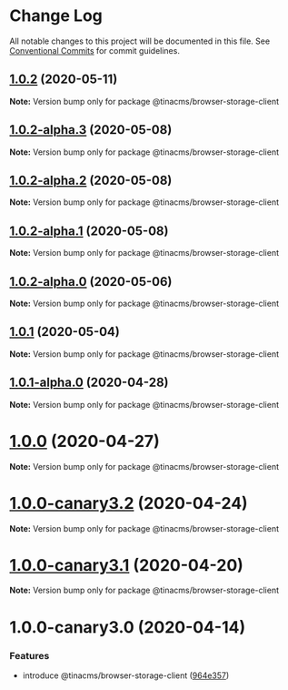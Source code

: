 # Change Log

All notable changes to this project will be documented in this file.
See [Conventional Commits](https://conventionalcommits.org) for commit guidelines.

## [1.0.2](https://github.com/tinacms/tinacms/compare/@tinacms/browser-storage-client@1.0.2-alpha.3...@tinacms/browser-storage-client@1.0.2) (2020-05-11)

**Note:** Version bump only for package @tinacms/browser-storage-client





## [1.0.2-alpha.3](https://github.com/tinacms/tinacms/compare/@tinacms/browser-storage-client@1.0.2-alpha.2...@tinacms/browser-storage-client@1.0.2-alpha.3) (2020-05-08)

**Note:** Version bump only for package @tinacms/browser-storage-client





## [1.0.2-alpha.2](https://github.com/tinacms/tinacms/compare/@tinacms/browser-storage-client@1.0.2-alpha.1...@tinacms/browser-storage-client@1.0.2-alpha.2) (2020-05-08)

**Note:** Version bump only for package @tinacms/browser-storage-client





## [1.0.2-alpha.1](https://github.com/tinacms/tinacms/compare/@tinacms/browser-storage-client@1.0.2-alpha.0...@tinacms/browser-storage-client@1.0.2-alpha.1) (2020-05-08)

**Note:** Version bump only for package @tinacms/browser-storage-client





## [1.0.2-alpha.0](https://github.com/tinacms/tinacms/compare/@tinacms/browser-storage-client@1.0.1...@tinacms/browser-storage-client@1.0.2-alpha.0) (2020-05-06)

**Note:** Version bump only for package @tinacms/browser-storage-client





## [1.0.1](https://github.com/tinacms/tinacms/compare/@tinacms/browser-storage-client@1.0.1-alpha.0...@tinacms/browser-storage-client@1.0.1) (2020-05-04)

**Note:** Version bump only for package @tinacms/browser-storage-client





## [1.0.1-alpha.0](https://github.com/tinacms/tinacms/compare/@tinacms/browser-storage-client@1.0.0...@tinacms/browser-storage-client@1.0.1-alpha.0) (2020-04-28)

**Note:** Version bump only for package @tinacms/browser-storage-client





# [1.0.0](https://github.com/tinacms/tinacms/compare/@tinacms/browser-storage-client@1.0.0-canary3.2...@tinacms/browser-storage-client@1.0.0) (2020-04-27)

**Note:** Version bump only for package @tinacms/browser-storage-client





# [1.0.0-canary3.2](https://github.com/tinacms/tinacms/compare/@tinacms/browser-storage-client@1.0.0-canary3.1...@tinacms/browser-storage-client@1.0.0-canary3.2) (2020-04-24)

**Note:** Version bump only for package @tinacms/browser-storage-client





# [1.0.0-canary3.1](https://github.com/tinacms/tinacms/compare/@tinacms/browser-storage-client@1.0.0-canary3.0...@tinacms/browser-storage-client@1.0.0-canary3.1) (2020-04-20)

**Note:** Version bump only for package @tinacms/browser-storage-client





# 1.0.0-canary3.0 (2020-04-14)


### Features

* introduce @tinacms/browser-storage-client ([964e357](https://github.com/tinacms/tinacms/commit/964e357))
